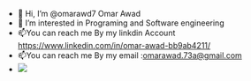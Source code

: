 - 👋 Hi, I’m @omarawd7 Omar Awad 
- 👀 I’m interested in Programing and Software engineering 
- 📫You can reach me By my linkdin Account https://www.linkedin.com/in/omar-awad-bb9ab4211/ 
- 📫You can reach me By my email :omarawad.73a@gmail.com
- ![](https://komarev.com/ghpvc/?username=omarawd7&color=orange&style=for-the-badge)
 <!--- omarawd7/omarawd7 is a ✨ special ✨ repository because its `README.md` (this file) appears on your GitHub profile.---> 

